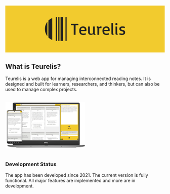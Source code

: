 [![Teurelis](./assets/banner.png)](https://teurelis.com/)

## What is Teurelis?

Teurelis is a web app for managing interconnected reading notes. It is designed and built for learners, researchers, and thinkers, but can also be used to manage complex projects.

<br />
<div align="left">
  <img alt="Teurelis" src="./assets/mockup.png" width="50%" align="center">
</div>
<br />

### Development Status

The app has been developed since 2021. The current version is fully functional. All major features are implemented and more are in development.
